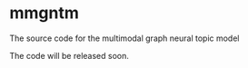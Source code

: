 # mmgntm
The source code for the multimodal graph neural topic model

The code will be released soon.
